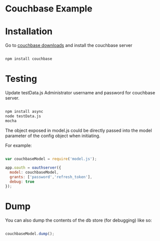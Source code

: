 # Couchbase Example

# Installation

Go to [couchbase downloads](http://www.couchbase.com/nosql-databases/downloads) and install the couchbase server

```sh

npm install couchbase

```

# Testing

Update testData.js Administrator username and password for couchbase server.

```sh

npm install async
node testData.js
mocha

```

The object exposed in model.js could be directly passed into the model parameter of the config object when initiating.

For example:

```js

var couchbaseModel = require('model.js');

app.oauth = oauthserver({
  model: couchbaseModel,
  grants: ['password','refresh_token'],
  debug: true
});

```

# Dump

You can also dump the contents of the db store (for debugging) like so:

```js

couchbaseModel.dump();

```

